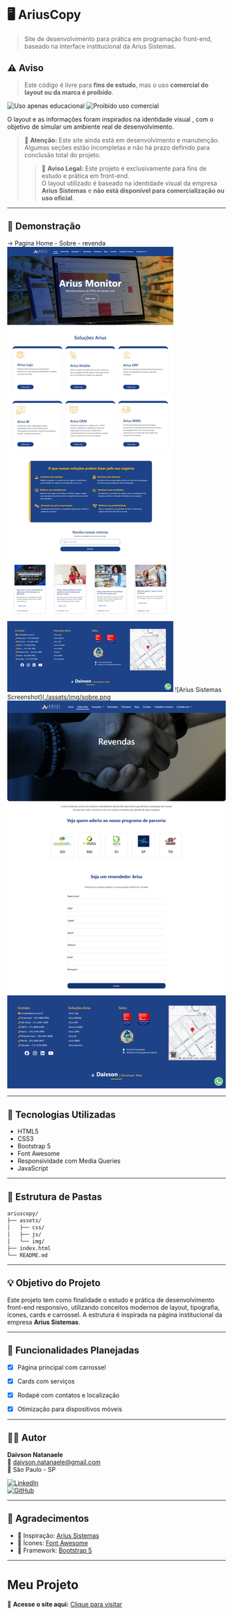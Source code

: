 # 🖥️ AriusCopy


> Site de desenvolvimento para prática em programação front-end, baseado na interface institucional da Arius Sistemas.
> 
## ⚠️ Aviso

> Este código é livre para **fins de estudo**, mas o uso **comercial do layout ou da marca é proibido**.


![Uso apenas educacional](https://img.shields.io/badge/uso-educacional-orange?style=for-the-badge&logo=github)
![Proibido uso comercial](https://img.shields.io/badge/uso%20comercial-proibido-red?style=for-the-badge&logo=probot)

O layout e as informações foram inspirados na identidade visual , com o objetivo de simular um ambiente real de desenvolvimento.


> 🚧 **Atenção:** Este site ainda está em desenvolvimento e manutenção.  
> Algumas seções estão incompletas e não há prazo definido para conclusão total do projeto.
> > 🛑 **Aviso Legal:** Este projeto é exclusivamente para fins de estudo e prática em front-end.  
> O layout utilizado é baseado na identidade visual da empresa **Arius Sistemas** e **não está disponível para comercialização ou uso oficial**.

---

## 📸 Demonstração
-> Pagina Home - Sobre - revenda
![Arius Sistemas Screenshot](https://github.com/ClarckDaivson/arius-copy/raw/main/assets/img/home.png)
![Arius Sistemas Screenshot]([./assets/img/sobre.png](https://github.com/ClarckDaivson/arius-copy/blob/main/assets/img/sobre.png)
![Arius Sistemas Screenshot](https://github.com/ClarckDaivson/arius-copy/blob/main/assets/img/revenda.png)

---

## 🧩 Tecnologias Utilizadas

- HTML5
- CSS3
- Bootstrap 5
- Font Awesome
- Responsividade com Media Queries
- JavaScript

---

## 📁 Estrutura de Pastas

```plaintext
ariuscopy/
├── assets/
│   ├── css/
│   ├── js/
│   └── img/
├── index.html
└── README.md
```

---

## 💡 Objetivo do Projeto

Este projeto tem como finalidade o estudo e prática de desenvolvimento front-end responsivo, utilizando conceitos modernos de layout, tipografia, ícones, cards e carrossel. A estrutura é inspirada na página institucional da empresa **Arius Sistemas**.

---

## 🚀 Funcionalidades Planejadas

- [x] Página principal com carrossel
- [x] Cards com serviços
- [x] Rodapé com contatos e localização
- [x] Otimização para dispositivos móveis


---

## 👨‍💻 Autor

**Daivson Natanaele**  
📧 daivson.natanaele@gmail.com  
📍 São Paulo - SP

[![LinkedIn](https://img.shields.io/badge/LinkedIn-Daivson%20Natanaele-blue?style=flat-square&logo=linkedin)](https://www.linkedin.com/in/daivson-natanaele-5834b745/l)  
[![GitHub](https://img.shields.io/badge/GitHub-daivsonnatanaele-000?style=flat-square&logo=github)](https://github.com/ClarckDaivson)

---

## 🙌 Agradecimentos

- 🎯 Inspiração: [Arius Sistemas](https://arius.com.br)
- 🎨 Ícones: [Font Awesome](https://fontawesome.com)
- 🧩 Framework: [Bootstrap 5](https://getbootstrap.com)

---


# Meu Projeto

🔗 **Acesse o site aqui:** [Clique para visitar](https://clarckdaivson.github.io/arius-copy/)
